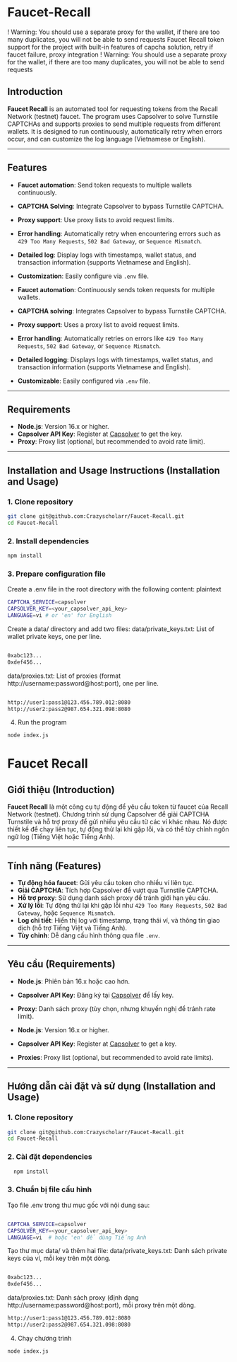# Faucet-Recall
! Warning: You should use a separate proxy for the wallet, if there are too many duplicates, you will not be able to send requests
Faucet Recall token support for the project with built-in features of capcha solution, retry if faucet failure, proxy integration
! Warning: You should use a separate proxy for the wallet, if there are too many duplicates, you will not be able to send requests
## Introduction

**Faucet Recall** is an automated tool for requesting tokens from the Recall Network (testnet) faucet. The program uses Capsolver to solve Turnstile CAPTCHAs and supports proxies to send multiple requests from different wallets. It is designed to run continuously, automatically retry when errors occur, and can customize the log language (Vietnamese or English).

---

## Features

- **Faucet automation**: Send token requests to multiple wallets continuously.

- **CAPTCHA Solving**: Integrate Capsolver to bypass Turnstile CAPTCHA.

- **Proxy support**: Use proxy lists to avoid request limits.

- **Error handling**: Automatically retry when encountering errors such as `429 Too Many Requests`, `502 Bad Gateway`, or `Sequence Mismatch`.

- **Detailed log**: Display logs with timestamps, wallet status, and transaction information (supports Vietnamese and English).

- **Customization**: Easily configure via `.env` file.

- **Faucet automation**: Continuously sends token requests for multiple wallets.
- **CAPTCHA solving**: Integrates Capsolver to bypass Turnstile CAPTCHA.
- **Proxy support**: Uses a proxy list to avoid request limits.
- **Error handling**: Automatically retries on errors like `429 Too Many Requests`, `502 Bad Gateway`, or `Sequence Mismatch`.
- **Detailed logging**: Displays logs with timestamps, wallet status, and transaction information (supports Vietnamese and English).
- **Customizable**: Easily configured via `.env` file.

---

## Requirements

- **Node.js**: Version 16.x or higher.
- **Capsolver API Key**: Register at [Capsolver](https://www.capsolver.com/) to get the key.
- **Proxy**: Proxy list (optional, but recommended to avoid rate limit).

---

## Installation and Usage Instructions (Installation and Usage)

### 1. Clone repository
```bash
git clone git@github.com:Crazyscholarr/Faucet-Recall.git
cd Faucet-Recall
```
### 2. Install dependencies
```bash
npm install
```
### 3. Prepare configuration file
Create a .env file in the root directory with the following content:
plaintext
```bash
CAPTCHA_SERVICE=capsolver
CAPSOLVER_KEY=<your_capsolver_api_key>
LANGUAGE=vi # or 'en' for English
```
Create a data/ directory and add two files:
data/private_keys.txt: List of wallet private keys, one per line.
```bash

0xabc123...
0xdef456...
```
data/proxies.txt: List of proxies (format http://username:password@host:port), one per line.
```bash

http://user1:pass1@123.456.789.012:8080
http://user2:pass2@987.654.321.098:8080
```
4. Run the program
```bash
node index.js
```
# Faucet Recall


## Giới thiệu (Introduction)

**Faucet Recall** là một công cụ tự động để yêu cầu token từ faucet của Recall Network (testnet). Chương trình sử dụng Capsolver để giải CAPTCHA Turnstile và hỗ trợ proxy để gửi nhiều yêu cầu từ các ví khác nhau. Nó được thiết kế để chạy liên tục, tự động thử lại khi gặp lỗi, và có thể tùy chỉnh ngôn ngữ log (Tiếng Việt hoặc Tiếng Anh).


---

## Tính năng (Features)

- **Tự động hóa faucet**: Gửi yêu cầu token cho nhiều ví liên tục.
- **Giải CAPTCHA**: Tích hợp Capsolver để vượt qua Turnstile CAPTCHA.
- **Hỗ trợ proxy**: Sử dụng danh sách proxy để tránh giới hạn yêu cầu.
- **Xử lý lỗi**: Tự động thử lại khi gặp lỗi như `429 Too Many Requests`, `502 Bad Gateway`, hoặc `Sequence Mismatch`.
- **Log chi tiết**: Hiển thị log với timestamp, trạng thái ví, và thông tin giao dịch (hỗ trợ Tiếng Việt và Tiếng Anh).
- **Tùy chỉnh**: Dễ dàng cấu hình thông qua file `.env`.
---

## Yêu cầu (Requirements)

- **Node.js**: Phiên bản 16.x hoặc cao hơn.
- **Capsolver API Key**: Đăng ký tại [Capsolver](https://www.capsolver.com/) để lấy key.
- **Proxy**: Danh sách proxy (tùy chọn, nhưng khuyến nghị để tránh rate limit).

- **Node.js**: Version 16.x or higher.
- **Capsolver API Key**: Register at [Capsolver](https://www.capsolver.com/) to get a key.
- **Proxies**: Proxy list (optional, but recommended to avoid rate limits).

---

## Hướng dẫn cài đặt và sử dụng (Installation and Usage)

### 1. Clone repository
```bash
git clone git@github.com:Crazyscholarr/Faucet-Recall.git
cd Faucet-Recall
```
### 2. Cài đặt dependencies
```bash
  npm install 
```
### 3. Chuẩn bị file cấu hình
Tạo file .env trong thư mục gốc với nội dung sau:
```bash

CAPTCHA_SERVICE=capsolver
CAPSOLVER_KEY=<your_capsolver_api_key>
LANGUAGE=vi  # hoặc 'en' để dùng Tiếng Anh
```
Tạo thư mục data/ và thêm hai file:
data/private_keys.txt: Danh sách private keys của ví, mỗi key trên một dòng.
```bash

0xabc123...
0xdef456...
```
data/proxies.txt: Danh sách proxy (định dạng http://username:password@host:port), mỗi proxy trên một dòng.

```bash
http://user1:pass1@123.456.789.012:8080
http://user2:pass2@987.654.321.098:8080
```
4. Chạy chương trình
```bash
node index.js
```
